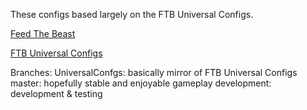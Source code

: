 These configs based largely on the FTB Universal Configs.

[Feed The Beast](www.feed-the-beast.com)

[FTB Universal Configs](https://t.co/ARMBYIi9WZ)

Branches:
UniversalConfgs: basically mirror of FTB Universal Configs
master: hopefully stable and enjoyable gameplay
development: development & testing
